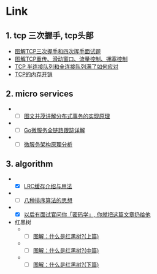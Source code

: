 # Link

## 1. tcp 三次握手, tcp头部
- [图解TCP三次握手和四次挥手面试题](https://mp.weixin.qq.com/s?__biz=MzAxMTA4Njc0OQ==&mid=2651439650&idx=5&sn=12764c4477f850c3f5f627545c45ec40&chksm=80bb1cd0b7cc95c6e3a52819cea3e1e36e17360a05fa5c8912c5299c98a9fa179d1681488487&mpshare=1&scene=1&srcid=0115PDXWqhgsTG3xdDUHnULh&sharer_sharetime=1610698449434&sharer_shareid=fbafc624aa53cd09857fb0861ac2a16d&exportkey=AeJQQ3o6DtKmP2nChhsXVFo%3D&pass_ticket=vv4RPcR8dxxyU9301O0W%2FRibxJcJxhfVMIYs2XVP8GtDsx4DABTV1WTp%2BZI6w3AJ&wx_header=0#rd)  
- [图解TCP重传、滑动窗口、流量控制、拥塞控制](https://mp.weixin.qq.com/s?__biz=MzAxMTA4Njc0OQ==&mid=2651439692&idx=4&sn=8e616cf2e7cca18d1a6639c2111401de&chksm=80bb1cbeb7cc95a804910499dd500385d7b7724177854a6d28e9f6e73ab154d37be5df3c72b9&mpshare=1&scene=1&srcid=0115ZoC5vtytFKWL9pDOOiHZ&sharer_sharetime=1610698640873&sharer_shareid=fbafc624aa53cd09857fb0861ac2a16d&exportkey=AQGo6olwwmOWcrJ1OffWvPg%3D&pass_ticket=vv4RPcR8dxxyU9301O0W%2FRibxJcJxhfVMIYs2XVP8GtDsx4DABTV1WTp%2BZI6w3AJ&wx_header=0#rd)  
- [TCP 半连接队列和全连接队列满了如何应对](https://mp.weixin.qq.com/s?__biz=MzAxMTA4Njc0OQ==&mid=2651439830&idx=4&sn=1656ea642a03fba188308ab7b124ff1a&chksm=80bb1c24b7cc953260cc2bea029ca60d802303b436306427f8172efbb1b729c2f2c9904bd6b6&mpshare=1&scene=1&srcid=0115NoThktmIdt5Dcv3YTKnW&sharer_sharetime=1610698649909&sharer_shareid=fbafc624aa53cd09857fb0861ac2a16d&exportkey=AbBcToo0EQdMH9r0VpHjIvI%3D&pass_ticket=vv4RPcR8dxxyU9301O0W%2FRibxJcJxhfVMIYs2XVP8GtDsx4DABTV1WTp%2BZI6w3AJ&wx_header=0#rd)  
- [TCP的内存开销](https://mp.weixin.qq.com/s?__biz=MzU3NzEwNjI5OA==&mid=2247484654&idx=1&sn=7fb25c0c2c980baf9e4efc7f56c538d9&chksm=fd08fcfbca7f75edbc73f854771b66836456239fac0e5fc7a713878f92cc1db5881a28711f5d&mpshare=1&scene=1&srcid=0114tnzpzqgZ5QQ6FfrFbz2u&sharer_sharetime=1610698664483&sharer_shareid=fbafc624aa53cd09857fb0861ac2a16d&exportkey=AePM%2BMwRumfmIJ7eQPQZUZY%3D&pass_ticket=vv4RPcR8dxxyU9301O0W%2FRibxJcJxhfVMIYs2XVP8GtDsx4DABTV1WTp%2BZI6w3AJ&wx_header=0#rd)

## 2. micro services

- - [ ] [图文并茂讲解分布式事务的实现原理](https://mp.weixin.qq.com/s?__biz=MzAxMTA4Njc0OQ==&mid=2651437896&idx=5&sn=5b8ec41097be22f0cb399be110fe736e&chksm=80bb65bab7ccecac89d52d2ae92905a9d8b885ef8fa698639e2373d49448d183ac2c25e1eb22&scene=0&xtrack=1&exportkey=AeCEwqhXz49767GtgC85Fqc%3D&pass_ticket=edom3%2BQWJv2%2F6ag8wwGj83w98nQSUN8ex7sdZB89cFp%2FbMiUGbmDvKeH%2BLBfXRK2#rd)
- - [ ] [Go微服务全链路跟踪详解](https://mp.weixin.qq.com/s?__biz=MzAxMTA4Njc0OQ==&mid=2651437478&idx=1&sn=2187aacae7d92024d9abb4fb93828688&chksm=80bb6754b7ccee42ea53ffbda70406bdc3f829029c6235112bd5fd006cabbff836f436d11e58&scene=0&xtrack=1&exportkey=Aap2eWS0jqrpoKE4AVQ6l94%3D&pass_ticket=edom3%2BQWJv2%2F6ag8wwGj83w98nQSUN8ex7sdZB89cFp%2FbMiUGbmDvKeH%2BLBfXRK2#rd)
- - [ ] [微服务架构原理分析](https://mp.weixin.qq.com/s?__biz=MzAxMTA4Njc0OQ==&mid=2651437770&idx=2&sn=ba2a02df8bb89c02c6e620df349731a3&chksm=80bb6438b7cced2e7dbe9ab39c6b027326cefdd576e9108113228f097184dceabbc3061611f2&scene=0&xtrack=1&exportkey=AWNQJk%2FbQMuYeE0W7IA5cYc%3D&pass_ticket=edom3%2BQWJv2%2F6ag8wwGj83w98nQSUN8ex7sdZB89cFp%2FbMiUGbmDvKeH%2BLBfXRK2#rd)

## 3. algorithm

- - [x] [LRC缓存介绍与用法](https://mp.weixin.qq.com/s?__biz=Mzg5NTEwNTE1Mw==&mid=2247483996&idx=1&sn=5f22f8855690f0a1b9adc3402471c616&chksm=c01423b2f763aaa45c1bc71c7e86e1e05c7d27b230cf0de9fc6330bd44b68ecea0b8255a0034&scene=0&xtrack=1&exportkey=AWz484PUyWSEhkr5XWnRVWE%3D&pass_ticket=edom3%2BQWJv2%2F6ag8wwGj83w98nQSUN8ex7sdZB89cFp%2FbMiUGbmDvKeH%2BLBfXRK2#rd)
- - [ ] [八种排序算法的思想](https://mp.weixin.qq.com/s?__biz=MzUyNDkzNzczNQ==&mid=2247487327&idx=1&sn=7172219769b69356c78f6b956760cb86&chksm=fa24f037cd5379218f1002567d8c2f6d64a3bd6b3d21ce6dd3ee7e38b89b2bb026e3adb86bd0&scene=0&xtrack=1&exportkey=ASEmKy0i163FV8waw8OKlbA%3D&pass_ticket=edom3%2BQWJv2%2F6ag8wwGj83w98nQSUN8ex7sdZB89cFp%2FbMiUGbmDvKeH%2BLBfXRK2#rd)
- - [x] [以后有面试官问你「密码学」, 你就把这篇文章扔给他](https://mp.weixin.qq.com/s?__biz=MzUyNjQxNjYyMg==&mid=2247487946&idx=2&sn=316a05a5e4a91c072c723ba597856dee&chksm=fa0e7e4bcd79f75d718e02cc97d074b4d5c8614a6345ee66e1e46b7922e8764d097e67359890&scene=0&xtrack=1&exportkey=AcXMtLcRcHvk%2BKneOJDIxEc%3D&pass_ticket=edom3%2BQWJv2%2F6ag8wwGj83w98nQSUN8ex7sdZB89cFp%2FbMiUGbmDvKeH%2BLBfXRK2#rd)

- 红黑树
  - - [ ] [图解：什么是红黑树?(上篇)](https://mp.weixin.qq.com/s?__biz=MzUyNjQxNjYyMg==&mid=2247489352&idx=3&sn=84a19965b224fd05f2ccd505beef890f&chksm=fa0e78c9cd79f1df81ab6a3194d1dee7b4aa3e9a8109e22894e24b96168a448ff0164f12ae9d&mpshare=1&scene=24&srcid=&sharer_sharetime=1591071849629&sharer_shareid=fbafc624aa53cd09857fb0861ac2a16d&exportkey=AQ3cAAivJ1iOy24H%2BlVGZWw%3D&pass_ticket=hnxYbcWTDsWM%2F87p7FMBmRfEvyyVh6II8QNe8UFDv5E5mySMhm4S3Vzaj6GoWG%2F5#rd)
  - - [ ] [图解：什么是红黑树?(中篇)](https://mp.weixin.qq.com/s?__biz=MzUyNjQxNjYyMg==&mid=2247489352&idx=4&sn=498725b77ef8a7e79325c4175d809412&chksm=fa0e78c9cd79f1dfc70a2df760f2f9366a74f3450e1785366d237afab1176aff2b38f0ca6c58&mpshare=1&scene=24&srcid=&sharer_sharetime=1591071856823&sharer_shareid=fbafc624aa53cd09857fb0861ac2a16d&exportkey=AXURQOXoBi5M6M7jxx4J81c%3D&pass_ticket=hnxYbcWTDsWM%2F87p7FMBmRfEvyyVh6II8QNe8UFDv5E5mySMhm4S3Vzaj6GoWG%2F5#rd)
  - - [ ] [图解：什么是红黑树?(下篇)](https://mp.weixin.qq.com/s?__biz=MzUyNjQxNjYyMg==&mid=2247489352&idx=5&sn=82d3ddf1c14cf9f5c81c76d2ae16c910&chksm=fa0e78c9cd79f1df1c2acf6506b40c8fe5a70c1f5e2f93fcc0c797db0cec596f91b46a1a04e1&mpshare=1&scene=24&srcid=&sharer_sharetime=1591071865638&sharer_shareid=fbafc624aa53cd09857fb0861ac2a16d&exportkey=AW6sRrjD2vNSf0ECh9%2B7DUU%3D&pass_ticket=hnxYbcWTDsWM%2F87p7FMBmRfEvyyVh6II8QNe8UFDv5E5mySMhm4S3Vzaj6GoWG%2F5#rd)